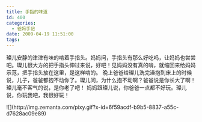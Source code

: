 ```yaml
---
title: 手指的味道
id: 400
categories:
  - 爸妈手记
date: 2009-04-19 11:51:00
tags:
---
```


璨儿安静的津津有味的啃着手指头。妈妈问，手指头有那么好吃吗，让妈妈也尝尝吧。璨儿很大方的把手指头伸过来说，好吧！见妈妈没有真的啃，就缩回来给妈妈示范，把手指头放在这里，是这样啃的。
晚上爸爸给璨儿洗完澡抱到床上的时候说，儿子，爸爸都抱不动你了。璨儿问，为什么抱不动啊？爸爸说是你长大了啊！璨儿毫不客气的说，是你老了吧！
妈妈跟璨儿说，你爸爸一点都不好玩。璨儿说，你玩我吧，我很好玩！

<div class="zemanta-pixie">![](http://img.zemanta.com/pixy.gif?x-id=6f59acdf-b9b5-8837-a55c-d7628ac09e89)</div>